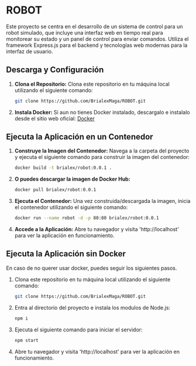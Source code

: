 # ROBOT

Este proyecto se centra en el desarrollo de un sistema de control para un robot simulado, que incluye una interfaz web en tiempo real para monitorear su estado y un panel de control para enviar comandos. Utiliza el framework Express.js para el backend y tecnologías web modernas para la interfaz de usuario.

## Descarga y Configuración

1. **Clona el Repositorio:**
   Clona este repositorio en tu máquina local utilizando el siguiente comando:

   ```bash
   git clone https://github.com/BrialexMaga/ROBOT.git

2. **Instala Docker:**
    Si aun no tienes Docker instalado, descargalo e instalalo desde el sitio web oficial: [Docker](https://www.docker.com/get-started/)

## Ejecuta la Aplicación en un Contenedor

1. **Construye la Imagen del Contenedor:**
    Navega a la carpeta del proyecto y ejecuta el siguiente comando para construir la imagen del contenedor:

    ```bash
    docker build -t brialex/robot:0.0.1 .

2. **O puedes descargar la imagen de Docker Hub:**

    ```bash
    docker pull brialex/robot:0.0.1

3. **Ejecuta el Contenedor:**
    Una vez construida/descargada la imagen, inicia el contenedor utilizando el siguiente comando:

    ```bash
    docker run --name robot -d -p 80:80 brialex/robot:0.0.1 

4. **Accede a la Aplicación:**
    Abre tu navegador y visita 'http://localhost' para ver la aplicación en funcionamiento.


## Ejecuta la Aplicación sin Docker
En caso de no querer usar docker, puedes seguir los siguientes pasos.

1. Clona este repositorio en tu máquina local utilizando el siguiente comando:

   ```bash
   git clone https://github.com/BrialexMaga/ROBOT.git

2. Entra al directorio del proyecto e instala los modulos de Node.js:

    ```bash
    npm i

3. Ejecuta el siguiente comando para iniciar el servidor:

    ```bash
    npm start

4. Abre tu navegador y visita 'http://localhost' para ver la aplicación en funcionamiento.